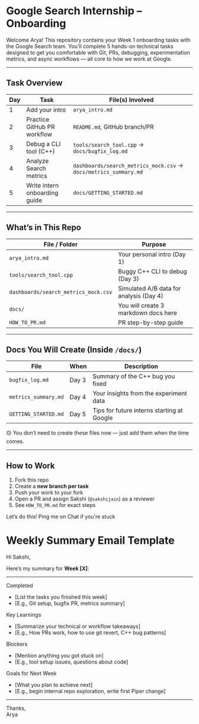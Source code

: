 #  Google Search Internship – Onboarding

Welcome Arya! This repository contains your Week 1 onboarding tasks with the Google Search team. You'll complete 5 hands-on technical tasks designed to get you comfortable with Git, PRs, debugging, experimentation metrics, and async workflows — all core to how we work at Google.

---

##  Task Overview

| Day | Task                                 | File(s) Involved                    |
|-----|--------------------------------------|-------------------------------------|
| 1   | Add your intro                       | `arya_intro.md`                     |
| 2   | Practice GitHub PR workflow          | `README.md`, GitHub branch/PR       |
| 3   | Debug a CLI tool (C++)               | `tools/search_tool.cpp` → `docs/bugfix_log.md` |
| 4   | Analyze Search metrics               | `dashboards/search_metrics_mock.csv` → `docs/metrics_summary.md` |
| 5   | Write intern onboarding guide        | `docs/GETTING_STARTED.md`           |

---

##  What’s in This Repo

| File / Folder                  | Purpose                                      |
|-------------------------------|----------------------------------------------|
| `arya_intro.md`               | Your personal intro (Day 1)                  |
| `tools/search_tool.cpp`       | Buggy C++ CLI to debug (Day 3)               |
| `dashboards/search_metrics_mock.csv` | Simulated A/B data for analysis (Day 4) |
| `docs/`                       | You will create 3 markdown docs here         |
| `HOW_TO_PR.md`               | PR step-by-step guide                        |

---

##  Docs You Will Create (Inside `/docs/`)

| File                     | When             | Description                              |
|--------------------------|------------------|------------------------------------------|
| `bugfix_log.md`          | Day 3            | Summary of the C++ bug you fixed         |
| `metrics_summary.md`     | Day 4            | Your insights from the experiment data   |
| `GETTING_STARTED.md`     | Day 5            | Tips for future interns starting at Google |

🟡 You don’t need to create these files now — just add them when the time comes.

---

##  How to Work

1. Fork this repo
2. Create a **new branch per task**
3. Push your work to your fork
4. Open a PR and assign Sakshi (`@sakshijain`) as a reviewer
5. See `HOW_TO_PR.md` for exact steps

Let’s do this! Ping me on Chat if you're stuck 






#  Weekly Summary Email Template

Hi Sakshi,

Here’s my summary for **Week [X]**:

---

 Completed
- [List the tasks you finished this week]
- [E.g., Git setup, bugfix PR, metrics summary]

Key Learnings
- [Summarize your technical or workflow takeaways]
- [E.g., How PRs work, how to use git revert, C++ bug patterns]

 Blockers
- [Mention anything you got stuck on]
- [E.g., tool setup issues, questions about code]

Goals for Next Week
- [What you plan to achieve next]
- [E.g., begin internal repo exploration, write first Piper change]

---

Thanks,  
Arya





